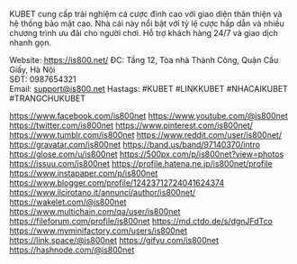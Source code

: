 KUBET cung cấp trải nghiệm cá cược đỉnh cao với giao diện thân thiện và hệ thống bảo mật cao. Nhà cái này nổi bật với tỷ lệ cược hấp dẫn và nhiều chương trình ưu đãi cho người chơi. Hỗ trợ khách hàng 24/7 và giao dịch nhanh gọn.

Website: https://is800.net/
ĐC:  Tầng 12, Tòa nhà Thành Công, Quận Cầu Giấy, Hà Nội      
SĐT: 0987654321     
Email: support@is800.net
Hastags: #KUBET #LINKKUBET #NHACAIKUBET #TRANGCHUKUBET 

https://www.facebook.com/is800net
https://www.youtube.com/@is800net
https://twitter.com/is800net
https://www.pinterest.com/is800net/
https://www.tumblr.com/is800net
https://www.reddit.com/user/is800net/
https://gravatar.com/is800net
https://band.us/band/97140370/intro
https://glose.com/u/is800net
https://500px.com/p/is800net?view=photos
https://issuu.com/is800net
https://profile.hatena.ne.jp/is800net/profile
https://www.instapaper.com/p/is800net
https://www.blogger.com/profile/12423712724041624374
https://www.ilcirotano.it/annunci/author/is800net/
https://wakelet.com/@is800net
https://www.multichain.com/qa/user/is800net
https://fileforum.com/profile/is800net
https://md.ctdo.de/s/dgnJFdTco
https://www.myminifactory.com/users/is800net
https://link.space/@is800net
https://gifyu.com/is800net
https://hashnode.com/@is800net


